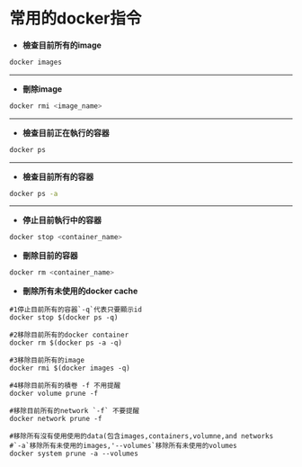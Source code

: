 # 常用的docker指令

- **檢查目前所有的image**

```bash
docker images
```
---
- **刪除image**

```bash
docker rmi <image_name>
```
---
- **檢查目前正在執行的容器**

```bash
docker ps
```
---
- **檢查目前所有的容器**

```bash
docker ps -a
```
---

- **停止目前執行中的容器**

```bash
docker stop <container_name>
```

- **刪除目前的容器**

```bash
docker rm <container_name>
```

- **刪除所有未使用的docker cache**

```
#1停止目前所有的容器`-q`代表只要顯示id
docker stop $(docker ps -q)

#2移除目前所有的docker container
docker rm $(docker ps -a -q)

#3移除目前所有的image
docker rmi $(docker images -q)

#4移除目前所有的積卷 -f 不用提醒
docker volume prune -f

#移除目前所有的network `-f` 不要提醒
docker network prune -f

#移除所有沒有使用使用的data(包含images,containers,volumne,and networks
#`-a`移除所有未使用的images,'--volumes`移除所有未使用的volumes
docker system prune -a --volumes
```